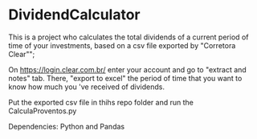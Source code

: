# DividendCalculator
This is a project who calculates the total dividends of a current period of time of your investments, based on a csv file exported by "Corretora Clear"";

On https://login.clear.com.br/ enter your account and go to "extract and notes" tab. There, "export to excel" the period of time that you want to know how much you 've received of dividends.

Put the exported csv file in thihs repo folder and run the CalculaProventos.py


Dependencies:
Python and Pandas
